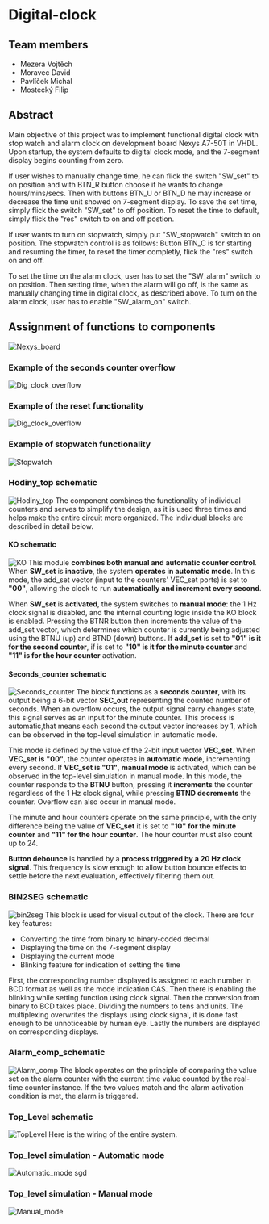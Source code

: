 # Digital-clock

## Team members
* Mezera Vojtěch
* Moravec David
* Pavlíček Michal
* Mostecký Filip

## Abstract
Main objective of this project was to implement functional digital clock with stop watch and alarm clock on development board Nexys A7-50T in VHDL. Upon startup, the system defaults to digital clock mode, and the 7-segment display begins counting from zero.

If user wishes to manually change time, he can flick the switch "SW_set" to on position and with BTN_R button choose if he wants to change hours/mins/secs. Then with buttons BTN_U or BTN_D he may increase or decrease the time unit showed on 7-segment display. To save the set time, simply flick the switch "SW_set" to off position. To reset the time to default, simply flick the "res" switch to on and off postion.

If user wants to turn on stopwatch, simply put "SW_stopwatch" switch to on position. The stopwatch control is as follows: Button BTN_C is for starting and resuming the timer, to reset the timer completly, flick the "res" switch on and off.

To set the time on the alarm clock, user has to set the "SW_alarm" switch to on position. Then setting time, when the alarm will go off, is the same as manually changing time in digital clock, as described above. To turn on the alarm clock, user has to enable "SW_alarm_on" switch.

## Assignment of functions to components 
![Nexys_board](images/Nexys.drawio.png)

### Example of the seconds counter overflow
![Dig_clock_overflow](images/Dig_clock_overflow.gif)

### Example of the reset functionality
![Dig_clock_overflow](images/Dig_clock_reset_functionality.gif)

### Example of stopwatch functionality
![Stopwatch](images/Stopwatch_functionality.gif)

### Hodiny_top schematic
![Hodiny_top](images/hodiny_top_schematic.png)
The component combines the functionality of individual counters and serves to simplify the design, as it is used three times and helps make the entire circuit more organized. The individual blocks are described in detail below.

#### KO schematic
![KO](images/KO_schematic.png)
This module **combines both manual and automatic counter control**. When **SW_set** is **inactive**, the system **operates in automatic mode**. In this mode, the add_set vector (input to the counters' VEC_set ports) is set to **"00"**, allowing the clock to run **automatically and increment every second**.

When **SW_set** is **activated**, the system switches to **manual mode**: the 1 Hz clock signal is disabled, and the internal counting logic inside the KO block is enabled. Pressing the BTNR button then increments the value of the add_set vector, which determines which counter is currently being adjusted using the BTNU (up) and BTND (down) buttons. If **add_set** is set to **"01" is it for the second counter**, if is set to **"10" is it for the minute counter** and **"11" is for the hour counter** activation.

#### Seconds_counter schematic
![Seconds_counter](images/seconds_counter.png)
The block functions as a **seconds counter**, with its output being a 6-bit vector **SEC_out** representing the counted number of seconds. When an overflow occurs, the output signal carry changes state, this signal serves as an input for the minute counter. This process is automatic,that means each second the output vector increases by 1, which can be observed in the top-level simulation in automatic mode.

This mode is defined by the value of the 2-bit input vector **VEC_set**. When **VEC_set is "00"**, the counter operates in **automatic mode**, incrementing every second. If **VEC_set is "01"**, **manual mode** is activated, which can be observed in the top-level simulation in manual mode. In this mode, the counter responds to the **BTNU** button, pressing it **increments** the counter regardless of the 1 Hz clock signal, while pressing **BTND decrements** the counter. Overflow can also occur in manual mode. 

The minute and hour counters operate on the same principle, with the only difference being the value of **VEC_set** it is set to **"10" for the minute counter** and **"11" for the hour counter**. The hour counter must also count up to 24.

**Button debounce** is handled by a **process triggered by a 20 Hz clock signal**. This frequency is slow enough to allow button bounce effects to settle before the next evaluation, effectively filtering them out.

### BIN2SEG schematic
![bin2seg](images/bin2seg_schematic.png)
This block is used for visual output of the clock. There are four key features:
* Converting the time from binary to binary-coded decimal
* Displaying the time on the 7-segment display
* Displaying the current mode
* Blinking feature for indication of setting the time

First, the corresponding number displayed is assigned to each number in BCD format as well as the mode indication CAS. Then there is enabling the blinking while setting function using clock signal. Then the conversion from binary to BCD takes place. Dividing the numbers to tens and units. The multiplexing overwrites the displays using clock signal, it is done fast enough to be unnoticeable by human eye. Lastly the numbers are displayed on corresponding displays.

### Alarm_comp_schematic
![Alarm_comp](images/ala_comp_schematic.png)
The block operates on the principle of comparing the value set on the alarm counter with the current time value counted by the real-time counter instance. If the two values match and the alarm activation condition is met, the alarm is triggered.

### Top_Level schematic
![TopLevel](images/top_level_schematic.png)
Here is the wiring of the entire system.

### Top_level simulation - Automatic mode
![Automatic_mode](images/Automatic_mode.png)
sgd

### Top_level simulation - Manual mode
![Manual_mode](images/Manual_mode.png)
